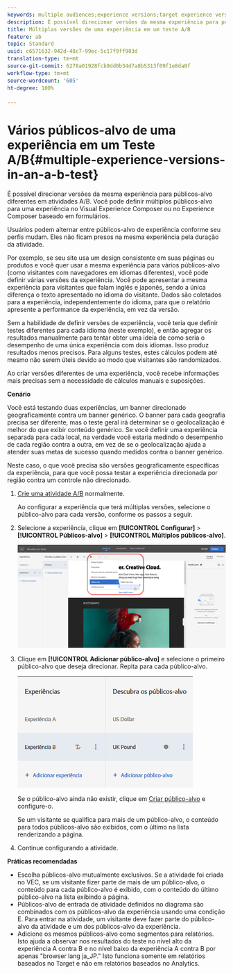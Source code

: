 ```yaml
---
keywords: multiple audiences;experience versions;target experience versions
description: É possível direcionar versões da mesma experiência para públicos-alvo diferentes em atividades A/B. Você pode definir múltiplos públicos-alvo para uma experiência no Visual Experience Composer ou no Experience Composer baseado em formulários.
title: Múltiplas versões de uma experiência em um teste A/B
feature: ab
topic: Standard
uuid: c6571632-942d-48c7-99ec-5c17f9ff983d
translation-type: tm+mt
source-git-commit: 6278a01928fcb9dd0b34d7a8b5313f09f1e8da0f
workflow-type: tm+mt
source-wordcount: '605'
ht-degree: 100%

---
```



# Vários públicos-alvo de uma experiência em um Teste A/B{#multiple-experience-versions-in-an-a-b-test}

É possível direcionar versões da mesma experiência para públicos-alvo diferentes em atividades A/B. Você pode definir múltiplos públicos-alvo para uma experiência no Visual Experience Composer ou no Experience Composer baseado em formulários.

Usuários podem alternar entre públicos-alvo de experiência conforme seu perfis mudam. Eles não ficam presos na mesma experiência pela duração da atividade.

Por exemplo, se seu site usa um design consistente em suas páginas ou produtos e você quer usar a mesma experiência para vários públicos-alvo (como visitantes com navegadores em idiomas diferentes), você pode definir várias versões da experiência. Você pode apresentar a mesma experiência para visitantes que falam inglês e japonês, sendo a única diferença o texto apresentado no idioma do visitante. Dados são coletados para a experiência, independentemente do idioma, para que o relatório apresente a performance da experiência, em vez da versão.

Sem a habilidade de definir versões de experiência, você teria que definir testes diferentes para cada idioma (neste exemplo), e então agregar os resultados manualmente para tentar obter uma ideia de como seria o desempenho de uma única experiência com dois idiomas. Isso produz resultados menos precisos. Para alguns testes, estes cálculos podem até mesmo não serem úteis devido ao modo que visitantes são randomizados.

Ao criar versões diferentes de uma experiência, você recebe informações mais precisas sem a necessidade de cálculos manuais e suposições.

**Cenário**

Você está testando duas experiências, um banner direcionado geograficamente contra um banner genérico. O banner para cada geografia precisa ser diferente, mas o teste geral irá determinar se o geolocalização é melhor do que exibir conteúdo genérico. Se você definir uma experiência separada para cada local, na verdade você estaria medindo o desempenho de cada região contra a outra, em vez de se o geolocalização ajuda a atender suas metas de sucesso quando medidos contra o banner genérico.

Neste caso, o que você precisa são versões geograficamente específicas da experiência, para que você possa testar a experiência direcionada por região contra um controle não direcionado.

1. [Crie uma atividade A/B](/help/c-activities/t-test-ab/t-test-create-ab/test-create-ab.md) normalmente.

   Ao configurar a experiência que terá múltiplas versões, selecione o público-alvo para cada versão, conforme os passos a seguir.

1. Selecione a experiência, clique em **[!UICONTROL Configurar]** > **[!UICONTROL Públicos-alvo]** > **[!UICONTROL Múltiplos públicos-alvo]**.

   ![Opção de Vários públicos-alvo](/help/c-activities/t-test-ab/t-test-create-ab/assets/multiple-audiences-new.png)

1. Clique em **[!UICONTROL Adicionar público-alvo]** e selecione o primeiro público-alvo que deseja direcionar. Repita para cada público-alvo.

   ![](assets/exp-versions.png)

   Se o público-alvo ainda não existir, clique em [Criar público-alvo](../../../c-target/c-audiences/create-audience.md#task_E18BD77A9A8F4ED0AC50569F94556558) e configure-o.

   Se um visitante se qualifica para mais de um público-alvo, o conteúdo para todos públicos-alvo são exibidos, com o último na lista renderizando a página.

1. Continue configurando a atividade.

**Práticas recomendadas**

* Escolha públicos-alvo mutualmente exclusivos. Se a atividade foi criada no VEC, se um visitante fizer parte de mais de um público-alvo, o conteúdo para cada público-alvo é exibido, com o conteúdo do último público-alvo na lista exibindo a página.
* Públicos-alvo de entrada de atividade definidos no diagrama são combinados com os públicos-alvo da experiência usando uma condição E. Para entrar na atividade, um visitante deve fazer parte do público-alvo da atividade e um dos públicos-alvo da experiência.
* Adicione os mesmos públicos-alvo como segmentos para relatórios. Isto ajuda a observar nos resultados do teste no nível alto da experiência A contra B e no nível baixo da experiência A contra B por apenas &quot;browser lang ja_JP.&quot; Isto funciona somente em relatórios baseados no Target e não em relatórios baseados no Analytics.


